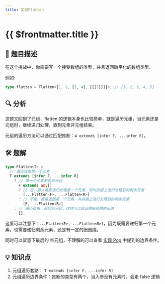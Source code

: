 ```yaml
---
title: 实现Flatten
---
```


# {{ $frontmatter.title }}

## 🎯 题目描述

在这个挑战中，你需要写一个接受数组的类型，并且返回扁平化的数组类型。

例如:

```ts
type flatten = Flatten<[1, 2, [3, 4], [[[5]]]]>; // [1, 2, 3, 4, 5]
```

## 🔍 分析

这题又回到了元组，flatten 的逻辑本身也比较简单，就是遍历元组，当元素还是元组时，继续递归处理，直到元素非元组结束。

元组的遍历方法可以通过匹配推断：`A extends [infer F, ...infer R]`。

## 🛠️ 题解

```ts
type Flatten<T> =
  // 遍历获取第一个元素
  T extends [infer F, ...infer R]
    ? // 第一个元素是否时元组
      F extends any[]
      ? // 是，那么需要递归处理第一个元素，同时拼接上递归处理后的剩余元素
        [...Flatten<F>, ...Flatten<R>]
      : // 不是，直接返回第一个元素，并拼接上递归处理后的剩余元素
        [F, ...Flatten<R>]
    : // 遍历结束，返回空元组，这样可以保证拼接结果的正确
      [];
```

这里可以注意下 `[...Flatten<F>, ...Flatten<R>]`，因为既需要递归第一个元素，也需要递归剩余元素，还是有一定的圈圈绕。

同时可以留意下最后的 空元组，不理解的可以查看 [实现 Pop](./Pop.md) 中提到的边界条件。

## 💡 知识点

1. 元组遍历套路： `T extends [infer F, ...infer R]`
2. 元组遍历边界条件：推断的类型有两个，当入参没有元素时，会走 false 逻辑